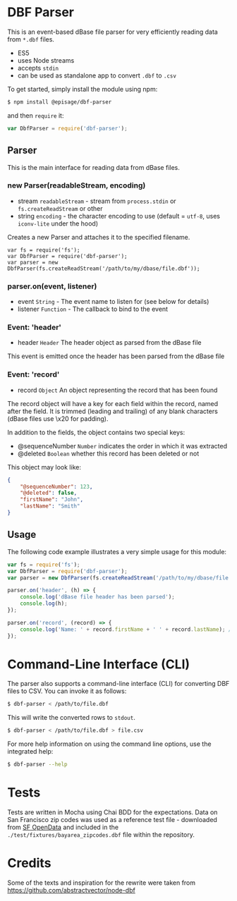 DBF Parser
==========

This is an event-based dBase file parser for very efficiently reading data from `*.dbf` files.

 - ES5
 - uses Node streams
 - accepts `stdin`
 - can be used as standalone app to convert `.dbf` to `.csv`

To get started, simply install the module using npm:

```bash
$ npm install @episage/dbf-parser
```

and then `require` it:

```js
var DbfParser = require('dbf-parser');
```

## Parser

This is the main interface for reading data from dBase files.

### new Parser(readableStream, encoding)

* stream `readableStream` - stream from `process.stdin` or `fs.createReadStream` or other
* string `encoding` - the character encoding to use (default = `utf-8`, uses `iconv-lite` under the hood)

Creates a new Parser and attaches it to the specified filename.

    var fs = require('fs');
    var DbfParser = require('dbf-parser');
    var parser = new DbfParser(fs.createReadStream('/path/to/my/dbase/file.dbf'));

### parser.on(event, listener)

* event `String` - The event name to listen for (see below for details)
* listener `Function` - The callback to bind to the event

### Event: 'header'

* header `Header` The header object as parsed from the dBase file

This event is emitted once the header has been parsed from the dBase file

### Event: 'record'

* record `Object` An object representing the record that has been found

The record object will have a key for each field within the record, named after the field. It is trimmed (leading and trailing) of any blank characters (dBase files use \x20 for padding).

In addition to the fields, the object contains two special keys:

* @sequenceNumber `Number` indicates the order in which it was extracted
* @deleted `Boolean` whether this record has been deleted or not

This object may look like:
```json
{
    "@sequenceNumber": 123,
    "@deleted": false,
    "firstName": "John",
    "lastName": "Smith"
}
```

## Usage

The following code example illustrates a very simple usage for this module:

```js
var fs = require('fs');
var DbfParser = require('dbf-parser');
var parser = new DbfParser(fs.createReadStream('/path/to/my/dbase/file.dbf'));

parser.on('header', (h) => {
    console.log('dBase file header has been parsed');
    console.log(h);
});

parser.on('record', (record) => {
    console.log('Name: ' + record.firstName + ' ' + record.lastName); // Name: John Smith
});
```

# Command-Line Interface (CLI)

The parser also supports a command-line interface (CLI) for converting DBF files to CSV. You can invoke it as follows:

```bash
$ dbf-parser < /path/to/file.dbf
```

This will write the converted rows to `stdout`.

```bash
$ dbf-parser < /path/to/file.dbf > file.csv
```

For more help information on using the command line options, use the integrated help:

```bash
$ dbf-parser --help
```

# Tests

Tests are written in Mocha using Chai BDD for the expectations. Data on San Francisco zip codes was used as a reference test file - downloaded from [SF OpenData](https://data.sfgov.org/) and included in the `./test/fixtures/bayarea_zipcodes.dbf` file within the repository.

# Credits

Some of the texts and inspiration for the rewrite were taken from https://github.com/abstractvector/node-dbf
